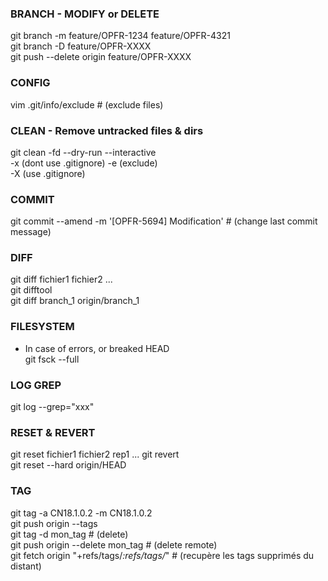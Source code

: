### BRANCH - MODIFY or DELETE
git branch -m feature/OPFR-1234 feature/OPFR-4321  
git branch -D feature/OPFR-XXXX  
git push --delete origin feature/OPFR-XXXX  

### CONFIG
vim .git/info/exclude      # (exclude files)

### CLEAN - Remove untracked files & dirs
git clean -fd --dry-run --interactive  
    -x (dont use .gitignore) -e (exclude) <pattern>  
    -X (use .gitignore)

### COMMIT
git commit --amend -m '[OPFR-5694] Modification'    # (change last commit message)

### DIFF
git diff fichier1 fichier2 ...  
git difftool  
git diff branch_1 origin/branch_1

### FILESYSTEM
* In case of errors, or breaked HEAD  
git fsck --full

### LOG GREP
git log --grep="xxx"

### RESET & REVERT
git reset fichier1 fichier2 rep1 ... 
git revert <commit>  
git reset --hard origin/HEAD

### TAG
git tag -a CN18.1.0.2 -m CN18.1.0.2  
git push origin --tags  
git tag -d mon_tag      # (delete)  
git push origin --delete mon_tag    # (delete remote)  
git fetch origin "+refs/tags/*:refs/tags/*"     # (recupère les tags supprimés du distant)
